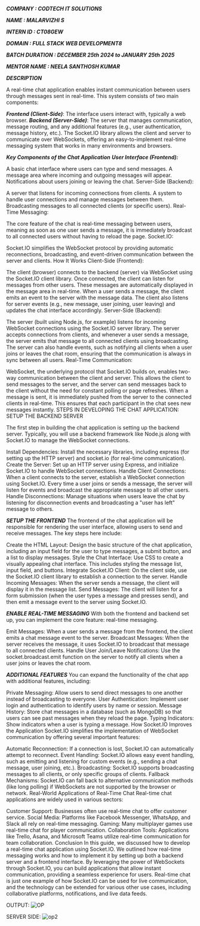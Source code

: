 ***COMPANY : CODTECH IT SOLUTIONS***

***NAME : MALARVIZHI S***

***INTERN ID : CT08GEW***

***DOMAIN : FULL STACK WEB DEVELOPMENT8***

***BATCH DURATION : DECEMBER 25th 2024 to JANUARY 25th 2025***

***MENTOR NAME : NEELA SANTHOSH KUMAR***

***DESCRIPTION***

A real-time chat application enables instant communication between users through messages sent in real-time. This system consists of two main components:

***Frontend (Client-Side)***: The interface users interact with, typically a web browser.
***Backend (Server-Side)***: The server that manages communication, message routing, and any additional features (e.g., user authentication, message history, etc.).
The Socket.IO library allows the client and server to communicate over WebSockets, offering an easy-to-implement real-time messaging system that works in many environments and browsers.

***Key Components of the Chat Application***
***User Interface (Frontend):***

A basic chat interface where users can type and send messages.
A message area where incoming and outgoing messages will appear.
Notifications about users joining or leaving the chat.
Server-Side (Backend):

A server that listens for incoming connections from clients.
A system to handle user connections and manage messages between them.
Broadcasting messages to all connected clients (or specific users).
Real-Time Messaging:

The core feature of the chat is real-time messaging between users, meaning as soon as one user sends a message, it is immediately broadcast to all connected users without having to reload the page.
Socket.IO:

Socket.IO simplifies the WebSocket protocol by providing automatic reconnections, broadcasting, and event-driven communication between the server and clients.
How It Works
Client-Side (Frontend):

The client (browser) connects to the backend (server) via WebSocket using the Socket.IO client library.
Once connected, the client can listen for messages from other users. These messages are automatically displayed in the message area in real-time.
When a user sends a message, the client emits an event to the server with the message data.
The client also listens for server events (e.g., new message, user joining, user leaving) and updates the chat interface accordingly.
Server-Side (Backend):

The server (built using Node.js, for example) listens for incoming WebSocket connections using the Socket.IO server library.
The server accepts connections from clients, and whenever a user sends a message, the server emits that message to all connected clients using broadcasting.
The server can also handle events, such as notifying all clients when a user joins or leaves the chat room, ensuring that the communication is always in sync between all users.
Real-Time Communication:

WebSocket, the underlying protocol that Socket.IO builds on, enables two-way communication between the client and server. This allows the client to send messages to the server, and the server can send messages back to the client without the need for constant polling or page refreshes.
When a message is sent, it is immediately pushed from the server to the connected clients in real-time. This ensures that each participant in the chat sees new messages instantly.
STEPS IN DEVELOPING THE CHAT APPLICATION:
 SETUP THE BACKEND SERVER
 
The first step in building the chat application is setting up the backend server. Typically, you will use a backend framework like Node.js along with Socket.IO to manage the WebSocket connections.

Install Dependencies: Install the necessary libraries, including express (for setting up the HTTP server) and socket.io (for real-time communication).
Create the Server: Set up an HTTP server using Express, and initialize Socket.IO to handle WebSocket connections.
Handle Client Connections: When a client connects to the server, establish a WebSocket connection using Socket.IO. Every time a user joins or sends a message, the server will listen for events and broadcast the appropriate message to all other users.
Handle Disconnections: Manage situations when users leave the chat by listening for disconnection events and broadcasting a "user has left" message to others.

***SETUP THE FRONTEND***
The frontend of the chat application will be responsible for rendering the user interface, allowing users to send and receive messages. The key steps here include:

Create the HTML Layout: Design the basic structure of the chat application, including an input field for the user to type messages, a submit button, and a list to display messages.
Style the Chat Interface: Use CSS to create a visually appealing chat interface. This includes styling the message list, input field, and buttons.
Integrate Socket.IO Client: On the client side, use the Socket.IO client library to establish a connection to the server.
Handle Incoming Messages: When the server sends a message, the client will display it in the message list.
Send Messages: The client will listen for a form submission (when the user types a message and presses send), and then emit a message event to the server using Socket.IO.

***ENABLE REAL-TIME MESSAGING***
With both the frontend and backend set up, you can implement the core feature: real-time messaging.

Emit Messages: When a user sends a message from the frontend, the client emits a chat message event to the server.
Broadcast Messages: When the server receives the message, it uses Socket.IO to broadcast that message to all connected clients.
Handle User Join/Leave Notifications: Use the socket.broadcast.emit function on the server to notify all clients when a user joins or leaves the chat room.

***ADDITIONAL FEATURES***
You can expand the functionality of the chat app with additional features, including:

Private Messaging: Allow users to send direct messages to one another instead of broadcasting to everyone.
User Authentication: Implement user login and authentication to identify users by name or session.
Message History: Store chat messages in a database (such as MongoDB) so that users can see past messages when they reload the page.
Typing Indicators: Show indicators when a user is typing a message.
How Socket.IO Improves the Application
Socket.IO simplifies the implementation of WebSocket communication by offering several important features:

Automatic Reconnection: If a connection is lost, Socket.IO can automatically attempt to reconnect.
Event Handling: Socket.IO allows easy event handling, such as emitting and listening for custom events (e.g., sending a chat message, user joining, etc.).
Broadcasting: Socket.IO supports broadcasting messages to all clients, or only specific groups of clients.
Fallback Mechanisms: Socket.IO can fall back to alternative communication methods (like long polling) if WebSockets are not supported by the browser or network.
Real-World Applications of Real-Time Chat
Real-time chat applications are widely used in various sectors:

Customer Support: Businesses often use real-time chat to offer customer service.
Social Media: Platforms like Facebook Messenger, WhatsApp, and Slack all rely on real-time messaging.
Gaming: Many multiplayer games use real-time chat for player communication.
Collaboration Tools: Applications like Trello, Asana, and Microsoft Teams utilize real-time communication for team collaboration.
Conclusion
In this guide, we discussed how to develop a real-time chat application using Socket.IO. We outlined how real-time messaging works and how to implement it by setting up both a backend server and a frontend interface. By leveraging the power of WebSockets through Socket.IO, you can build applications that allow instant communication, providing a seamless experience for users.
Real-time chat is just one example of how Socket.IO can be used for live communication, and the technology can be extended for various other use cases, including collaborative platforms, notifications, and live data feeds.

OUTPUT:
![OP](https://github.com/user-attachments/assets/191d000f-c200-4ac6-929a-bc05a5d01290)



SERVER SIDE:
![op2](https://github.com/user-attachments/assets/c0def764-c710-4815-bc26-18486cb72331)

